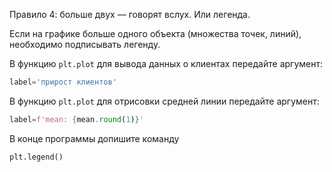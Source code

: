 Правило 4: больше двух — говорят вслух. Или легенда.

Если на графике больше одного объекта (множества точек, линий), необходимо подписывать легенду.

В функцию `plt.plot` для вывода данных о клиентах передайте аргумент:
```python
label='прирост клиентов'
```

В функцию `plt.plot` для отрисовки средней линии передайте аргумент:
```python
label=f'mean: {mean.round(1)}'
```

В конце программы допишите команду
```python
plt.legend()
```
